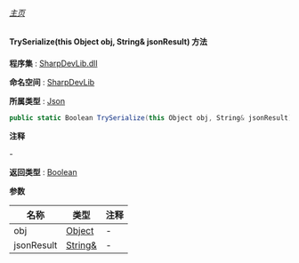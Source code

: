 ###### [主页](./Index.md "主页")

#### TrySerialize(this Object obj, String& jsonResult) 方法

**程序集** : [SharpDevLib.dll](./SharpDevLib.assembly.md "SharpDevLib.dll")

**命名空间** : [SharpDevLib](./SharpDevLib.namespace.md "SharpDevLib")

**所属类型** : [Json](./SharpDevLib.Json.md "Json")

``` csharp
public static Boolean TrySerialize(this Object obj, String& jsonResult)
```

**注释**

*-*



**返回类型** : [Boolean](https://learn.microsoft.com/en-us/dotnet/api/system.boolean "Boolean")


**参数**

|名称|类型|注释|
|---|---|---|
|obj|[Object](https://learn.microsoft.com/en-us/dotnet/api/system.object "Object")|-|
|jsonResult|[String&](https://learn.microsoft.com/en-us/dotnet/api/system.string& "String&")|-|


